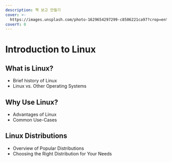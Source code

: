 ```yaml
---
description: 책 보고 만들기
cover: >-
  https://images.unsplash.com/photo-1629654297299-c8506221ca97?crop=entropy&cs=srgb&fm=jpg&ixid=M3wxOTcwMjR8MHwxfHNlYXJjaHwxfHxMSW51eHxlbnwwfHx8fDE3MDE2OTExNDJ8MA&ixlib=rb-4.0.3&q=85
coverY: 0
---
```


# Introduction to Linux

## What is Linux?
- Brief history of Linux
- Linux vs. Other Operating Systems

## Why Use Linux?
- Advantages of Linux
- Common Use-Cases

## Linux Distributions
- Overview of Popular Distributions
- Choosing the Right Distribution for Your Needs
